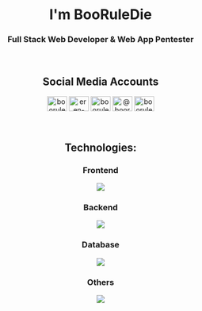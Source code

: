 <h1 align="center">I'm BooRuleDie</h1>
<h3 align="center">Full Stack Web Developer & Web App Pentester</h3>

<br>

<h2 align="center">Social Media Accounts</h2>
<p align="center">
    <a href="https://twitter.com/booruledie" target="blank"><img align="center" src="https://raw.githubusercontent.com/rahuldkjain/github-profile-readme-generator/master/src/images/icons/Social/twitter.svg" alt="booruledie" height="30" width="40" /></a>
    <a href="https://linkedin.com/in/eren-burulday-b75a2a221" target="blank"><img align="center" src="https://raw.githubusercontent.com/rahuldkjain/github-profile-readme-generator/master/src/images/icons/Social/linked-in-alt.svg" alt="eren-burulday-b75a2a221" height="30" width="40" /></a>
    <a href="https://instagram.com/booruledie" target="blank"><img align="center" src="https://raw.githubusercontent.com/rahuldkjain/github-profile-readme-generator/master/src/images/icons/Social/instagram.svg" alt="booruledie" height="30" width="40" /></a>
    <a href="https://medium.com/@booruledie" target="blank"><img align="center" src="https://raw.githubusercontent.com/rahuldkjain/github-profile-readme-generator/master/src/images/icons/Social/medium.svg" alt="@booruledie" height="30" width="40" /></a>
    <a href="https://www.youtube.com/@booruledie3052" target="blank"><img align="center" src="https://raw.githubusercontent.com/rahuldkjain/github-profile-readme-generator/master/src/images/icons/Social/youtube.svg" alt="booruledie" height="30" width="40" /></a>
</p>

<br>

<h2 align="center">Technologies:</h2>
<h3 align="center">Frontend</h3>
<p align="center">
  <a href="https://skillicons.dev">
    <img src="https://skillicons.dev/icons?i=html,css,js,react,bootstrap" />
  </a>
</p>
<h3 align="center">Backend</h3>
<p align="center">
  <a href="https://skillicons.dev">
    <img src="https://skillicons.dev/icons?i=python,django,flask,fastapi,nodejs" />
  </a>
</p>
<h3 align="center">Database</h3>
<p align="center">
  <a href="https://skillicons.dev">
    <img src="https://skillicons.dev/icons?i=postgresql,mysql,sqlite,mongodb" />
  </a>
</p>
<h3 align="center">Others</h3>
<p align="center">
  <a href="https://skillicons.dev">
    <img src="https://skillicons.dev/icons?i=bash,git,docker,postman,neovim,vscode" />
  </a>
</p>

<br>

<p align="center">
    <img alt="" src="https://github-readme-stats.vercel.app/api?username=booruledie&theme=tokyonight&show_icons=true">
</p>
